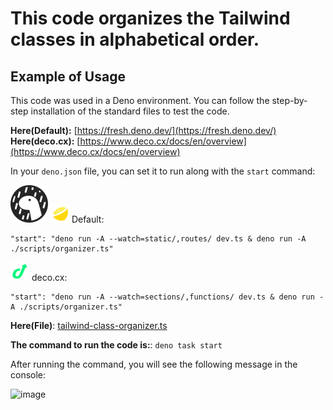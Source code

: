 # This code organizes the Tailwind classes in alphabetical order.

## Example of Usage

This code was used in a Deno environment. You can follow the step-by-step installation of the standard files to test the code.

**Here(Default):** [https://fresh.deno.dev/](https://fresh.deno.dev/)</br>
**Here(deco.cx):** [https://www.deco.cx/docs/en/overview](https://www.deco.cx/docs/en/overview)

In your `deno.json` file, you can set it to run along with the `start` command:

<img src="https://github.com/devartes/Multi-Tool/blob/main/images/svg/deno-logo.svg"> <img src="https://github.com/devartes/Multi-Tool/blob/main/images/svg/fresh.svg" width="30px" height="30px"> Default:

    "start": "deno run -A --watch=static/,routes/ dev.ts & deno run -A ./scripts/organizer.ts"

<img src="https://github.com/devartes/Multi-Tool/blob/main/images/svg/deco-cx.svg" width="30px" height="30px"> deco.cx:

    "start": "deno run -A --watch=sections/,functions/ dev.ts & deno run -A ./scripts/organizer.ts"

**Here(File)**: [tailwind-class-organizer.ts](https://github.com/devartes/Multi-Tool/blob/main/typescript/tailwind-class-organizer/tailwind-class-organizer.ts)

**The command to run the code is:**: `deno task start`

After running the command, you will see the following message in the console:

![image](https://github.com/devartes/Multi-Tool/assets/76822093/c8e0c67e-65f7-491e-8bfc-48c45fa14bbe)

 
